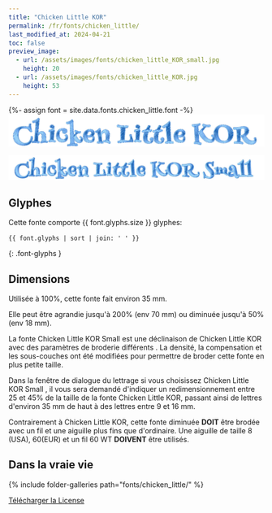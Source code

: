 ```yaml
---
title: "Chicken Little KOR"
permalink: /fr/fonts/chicken_little/
last_modified_at: 2024-04-21
toc: false
preview_image:
  - url: /assets/images/fonts/chicken_little_KOR_small.jpg
    height: 20
  - url: /assets/images/fonts/chicken_little_KOR.jpg
    height: 53
---
```

{%- assign font = site.data.fonts.chicken_little.font -%}
![Chicken Little KOR](/assets/images/fonts/chicken_little_KOR.jpg)

![Chicken Little](/assets/images/fonts/chicken_little_KOR_small.jpg)

## Glyphes
Cette fonte comporte  {{ font.glyphs.size }} glyphes:

```
{{ font.glyphs | sort | join: ' ' }}
```
{: .font-glyphs }

## Dimensions

Utilisée à 100%, cette fonte fait environ 35 mm.

Elle peut être agrandie jusqu'à 200% (env 70 mm) ou diminuée jusqu'à 50% (env 18 mm).

La fonte Chicken Little KOR  Small est une déclinaison de Chicken Little KOR avec des paramètres de broderie différents . 
La densité, la compensation et les sous-couches ont été modifiées pour permettre de broder cette fonte en plus petite taille.

Dans la fenêtre de dialogue du lettrage si vous choisissez Chicken Little KOR Small , 
il vous sera demandé d'indiquer un redimensionnement entre 25 et 45% de la taille de la fonte Chicken Little KOR, 
passant ainsi de lettres d'environ 35 mm de haut à des lettres entre 9 et 16 mm.

Contrairement à Chicken Little KOR, cette fonte diminuée **DOIT** être brodée avec un fil et une aiguille plus fins que d'ordinaire. Une aiguille de taille 8 (USA), 60(EUR) et un fil 60 WT **DOIVENT** être utilisés.



## Dans la vraie vie

{% include folder-galleries path="fonts/chicken_little/" %}

[Télécharger la License](https://github.com/inkstitch/inkstitch/tree/main/fonts/chicken_little/LICENSE)
